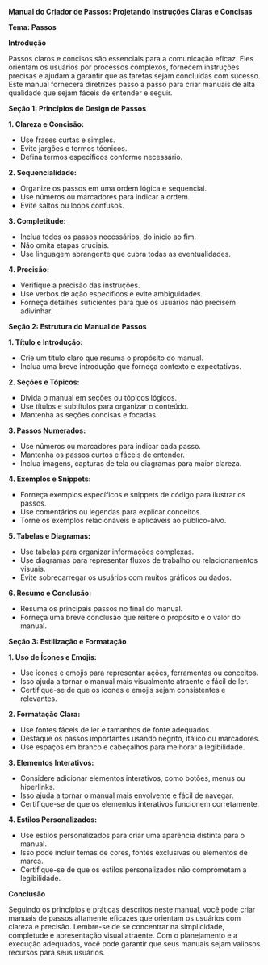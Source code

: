 **Manual do Criador de Passos: Projetando Instruções Claras e Concisas**

**Tema: Passos**

**Introdução**

Passos claros e concisos são essenciais para a comunicação eficaz. Eles orientam os usuários por processos complexos, fornecem instruções precisas e ajudam a garantir que as tarefas sejam concluídas com sucesso. Este manual fornecerá diretrizes passo a passo para criar manuais de alta qualidade que sejam fáceis de entender e seguir.

**Seção 1: Princípios de Design de Passos**

**1. Clareza e Concisão:**

* Use frases curtas e simples.
* Evite jargões e termos técnicos.
* Defina termos específicos conforme necessário.

**2. Sequencialidade:**

* Organize os passos em uma ordem lógica e sequencial.
* Use números ou marcadores para indicar a ordem.
* Evite saltos ou loops confusos.

**3. Completitude:**

* Inclua todos os passos necessários, do início ao fim.
* Não omita etapas cruciais.
* Use linguagem abrangente que cubra todas as eventualidades.

**4. Precisão:**

* Verifique a precisão das instruções.
* Use verbos de ação específicos e evite ambiguidades.
* Forneça detalhes suficientes para que os usuários não precisem adivinhar.

**Seção 2: Estrutura do Manual de Passos**

**1. Título e Introdução:**

* Crie um título claro que resuma o propósito do manual.
* Inclua uma breve introdução que forneça contexto e expectativas.

**2. Seções e Tópicos:**

* Divida o manual em seções ou tópicos lógicos.
* Use títulos e subtítulos para organizar o conteúdo.
* Mantenha as seções concisas e focadas.

**3. Passos Numerados:**

* Use números ou marcadores para indicar cada passo.
* Mantenha os passos curtos e fáceis de entender.
* Inclua imagens, capturas de tela ou diagramas para maior clareza.

**4. Exemplos e Snippets:**

* Forneça exemplos específicos e snippets de código para ilustrar os passos.
* Use comentários ou legendas para explicar conceitos.
* Torne os exemplos relacionáveis e aplicáveis ao público-alvo.

**5. Tabelas e Diagramas:**

* Use tabelas para organizar informações complexas.
* Use diagramas para representar fluxos de trabalho ou relacionamentos visuais.
* Evite sobrecarregar os usuários com muitos gráficos ou dados.

**6. Resumo e Conclusão:**

* Resuma os principais passos no final do manual.
* Forneça uma breve conclusão que reitere o propósito e o valor do manual.

**Seção 3: Estilização e Formatação**

**1. Uso de Ícones e Emojis:**

* Use ícones e emojis para representar ações, ferramentas ou conceitos.
* Isso ajuda a tornar o manual mais visualmente atraente e fácil de ler.
* Certifique-se de que os ícones e emojis sejam consistentes e relevantes.

**2. Formatação Clara:**

* Use fontes fáceis de ler e tamanhos de fonte adequados.
* Destaque os passos importantes usando negrito, itálico ou marcadores.
* Use espaços em branco e cabeçalhos para melhorar a legibilidade.

**3. Elementos Interativos:**

* Considere adicionar elementos interativos, como botões, menus ou hiperlinks.
* Isso ajuda a tornar o manual mais envolvente e fácil de navegar.
* Certifique-se de que os elementos interativos funcionem corretamente.

**4. Estilos Personalizados:**

* Use estilos personalizados para criar uma aparência distinta para o manual.
* Isso pode incluir temas de cores, fontes exclusivas ou elementos de marca.
* Certifique-se de que os estilos personalizados não comprometam a legibilidade.

**Conclusão**

Seguindo os princípios e práticas descritos neste manual, você pode criar manuais de passos altamente eficazes que orientam os usuários com clareza e precisão. Lembre-se de se concentrar na simplicidade, completude e apresentação visual atraente. Com o planejamento e a execução adequados, você pode garantir que seus manuais sejam valiosos recursos para seus usuários.